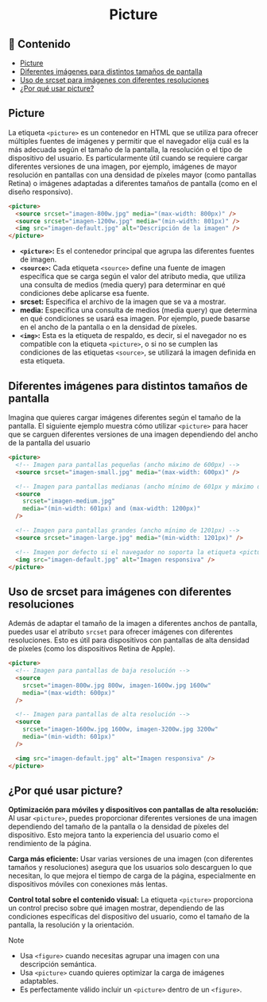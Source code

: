 <h1 align='center'>Picture</h1>

<h2>📑 Contenido</h2>

- [Picture](#picture)
- [Diferentes imágenes para distintos tamaños de pantalla](#diferentes-imágenes-para-distintos-tamaños-de-pantalla)
- [Uso de srcset para imágenes con diferentes resoluciones](#uso-de-srcset-para-imágenes-con-diferentes-resoluciones)
- [¿Por qué usar picture?](#por-qué-usar-picture)

## Picture

La etiqueta `<picture>` es un contenedor en HTML que se utiliza para ofrecer múltiples fuentes de imágenes y permitir que el navegador elija cuál es la más adecuada según el tamaño de la pantalla, la resolución o el tipo de dispositivo del usuario. Es particularmente útil cuando se requiere cargar diferentes versiones de una imagen, por ejemplo, imágenes de mayor resolución en pantallas con una densidad de píxeles mayor (como pantallas Retina) o imágenes adaptadas a diferentes tamaños de pantalla (como en el diseño responsivo).

```html
<picture>
  <source srcset="imagen-800w.jpg" media="(max-width: 800px)" />
  <source srcset="imagen-1200w.jpg" media="(min-width: 801px)" />
  <img src="imagen-default.jpg" alt="Descripción de la imagen" />
</picture>
```

- **`<picture>`:** Es el contenedor principal que agrupa las diferentes fuentes de imagen.
- **`<source>`:** Cada etiqueta `<source>` define una fuente de imagen específica que se carga según el valor del atributo media, que utiliza una consulta de medios (media query) para determinar en qué condiciones debe aplicarse esa fuente.
- **srcset:** Especifica el archivo de la imagen que se va a mostrar.
- **media:** Especifica una consulta de medios (media query) que determina en qué condiciones se usará esa imagen. Por ejemplo, puede basarse en el ancho de la pantalla o en la densidad de píxeles.
- **`<img>`:** Esta es la etiqueta de respaldo, es decir, si el navegador no es compatible con la etiqueta `<picture>`, o si no se cumplen las condiciones de las etiquetas `<source>`, se utilizará la imagen definida en esta etiqueta.

## Diferentes imágenes para distintos tamaños de pantalla

Imagina que quieres cargar imágenes diferentes según el tamaño de la pantalla. El siguiente ejemplo muestra cómo utilizar `<picture>` para hacer que se carguen diferentes versiones de una imagen dependiendo del ancho de la pantalla del usuario

```html
<picture>
  <!-- Imagen para pantallas pequeñas (ancho máximo de 600px) -->
  <source srcset="imagen-small.jpg" media="(max-width: 600px)" />

  <!-- Imagen para pantallas medianas (ancho mínimo de 601px y máximo de 1200px) -->
  <source
    srcset="imagen-medium.jpg"
    media="(min-width: 601px) and (max-width: 1200px)"
  />

  <!-- Imagen para pantallas grandes (ancho mínimo de 1201px) -->
  <source srcset="imagen-large.jpg" media="(min-width: 1201px)" />

  <!-- Imagen por defecto si el navegador no soporta la etiqueta <picture> -->
  <img src="imagen-default.jpg" alt="Imagen responsiva" />
</picture>
```

## Uso de srcset para imágenes con diferentes resoluciones

Además de adaptar el tamaño de la imagen a diferentes anchos de pantalla, puedes usar el atributo `srcset` para ofrecer imágenes con diferentes resoluciones. Esto es útil para dispositivos con pantallas de alta densidad de píxeles (como los dispositivos Retina de Apple).

```html
<picture>
  <!-- Imagen para pantallas de baja resolución -->
  <source
    srcset="imagen-800w.jpg 800w, imagen-1600w.jpg 1600w"
    media="(max-width: 600px)"
  />

  <!-- Imagen para pantallas de alta resolución -->
  <source
    srcset="imagen-1600w.jpg 1600w, imagen-3200w.jpg 3200w"
    media="(min-width: 601px)"
  />

  <img src="imagen-default.jpg" alt="Imagen responsiva" />
</picture>
```

## ¿Por qué usar picture?

**Optimización para móviles y dispositivos con pantallas de alta resolución:** Al usar `<picture>`, puedes proporcionar diferentes versiones de una imagen dependiendo del tamaño de la pantalla o la densidad de píxeles del dispositivo. Esto mejora tanto la experiencia del usuario como el rendimiento de la página.

**Carga más eficiente:** Usar varias versiones de una imagen (con diferentes tamaños y resoluciones) asegura que los usuarios solo descarguen lo que necesitan, lo que mejora el tiempo de carga de la página, especialmente en dispositivos móviles con conexiones más lentas.

**Control total sobre el contenido visual:** La etiqueta `<picture>` proporciona un control preciso sobre qué imagen mostrar, dependiendo de las condiciones específicas del dispositivo del usuario, como el tamaño de la pantalla, la resolución y la orientación.

> [!NOTE]
>
> - Usa `<figure>` cuando necesitas agrupar una imagen con una descripción semántica.
> - Usa `<picture>` cuando quieres optimizar la carga de imágenes adaptables.
> - Es perfectamente válido incluir un `<picture>` dentro de un `<figure>`.
